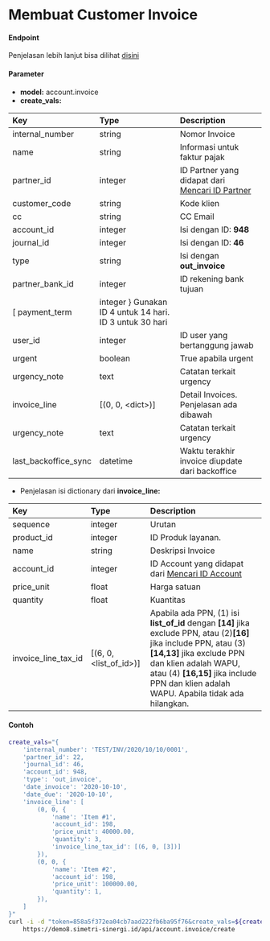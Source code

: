 # Membuat Customer Invoice
#### Endpoint
Penjelasan lebih lanjut bisa dilihat [disini](../list_api/create_data.md)

#### Parameter
- <b>model:</b> account.invoice</br>
- <b>create_vals:</b> </br>

| Key               | Type                     | Description                                                                    |
| :---              | :---                     | :---                                                                           |
| internal_number   | string                   | Nomor Invoice                                                                  |
| name              | string                   | Informasi untuk faktur pajak                                                   |
| partner_id        | integer                  | ID Partner yang didapat dari [Mencari ID Partner](../search_master/partner.md) |
| customer_code     | string                   | Kode klien                                                                     |
| cc     | string                   | CC Email                                                                     |
| account_id        | integer                  | Isi dengan ID: <b>948</b>                                                      |
| journal_id        | integer                  | Isi dengan ID: <b>46</b>                                                       |
| type              | string                   | Isi dengan <b>out_invoice</b>  
| partner_bank_id   | integer                  | ID rekening bank tujuan
[ payment_term      | integer                  } Gunakan ID 4 untuk 14 hari. ID 3 untuk 30 hari                                 |
| user_id           | integer                  | ID user yang bertanggung jawab                                                 |
| urgent            | boolean                  | True apabila urgent
| urgency_note      | text                     | Catatan terkait urgency                                                        |
| invoice_line      | [(0, 0, &lt;dict&gt;)]   | Detail Invoices. Penjelasan ada dibawah                                        |
| urgency_note      | text                     | Catatan terkait urgency                                                        |
| last_backoffice_sync      | datetime                     | Waktu terakhir invoice diupdate dari backoffice                                                       |

- Penjelasan isi dictionary dari <b>invoice_line:</b> </br>

| Key                 | Type                           | Description                                                                                                                     |
| :---                | :---                           | :---                                                                                                                            |
| sequence            | integer                        | Urutan
| product_id          | integer                        | ID Produk layanan.
| name                | string                         | Deskripsi Invoice                                                                                                               |
| account_id          | integer                        | ID Account yang didapat dari [Mencari ID Account](../search_master/account.md)                                                  |
| price_unit          | float                          | Harga satuan                                                                                                                    |
| quantity            | float                          | Kuantitas                                                                                                                       |
| invoice_line_tax_id | [(6, 0, &lt;list_of_id&gt;)]   | Apabila ada PPN, (1) isi <b>list_of_id</b> dengan <b>[14]</b> jika exclude PPN, atau (2)<b>[16]</b> jika include PPN, atau (3) **[14,13]** jika exclude PPN dan klien adalah WAPU, atau (4) **[16,15]** jika include PPN dan klien adalah WAPU. Apabila tidak ada hilangkan.|

#### Contoh
```bash
create_vals="{
    'internal_number': 'TEST/INV/2020/10/10/0001',
    'partner_id': 22,
    'journal_id': 46,
    'account_id': 948,
    'type': 'out_invoice',
    'date_invoice': '2020-10-10',
    'date_due': '2020-10-10',
    'invoice_line': [
        (0, 0, {
            'name': 'Item #1',
            'account_id': 198,
            'price_unit': 40000.00,
            'quantity': 3,
            'invoice_line_tax_id': [(6, 0, [3])]
        }),
        (0, 0, {
            'name': 'Item #2',
            'account_id': 198,
            'price_unit': 100000.00,
            'quantity': 1,
        }),
    ]
}"
curl -i -d "token=858a5f372ea04cb7aad222fb6ba95f76&create_vals=${create_vals}" \
    https://demo8.simetri-sinergi.id/api/account.invoice/create
```
